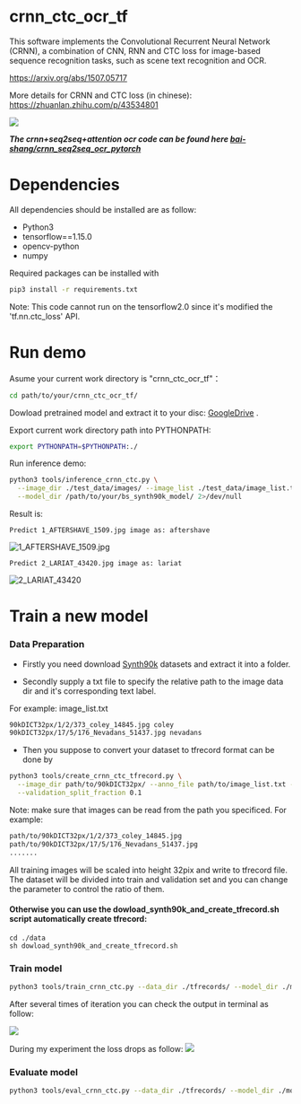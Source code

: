 # crnn_ctc_ocr_tf
This software implements the Convolutional Recurrent Neural Network (CRNN), a combination of CNN, RNN and CTC loss for image-based sequence recognition tasks, such as scene text recognition and OCR.  

https://arxiv.org/abs/1507.05717  

More details for CRNN and CTC loss (in chinese): https://zhuanlan.zhihu.com/p/43534801   

![](https://github.com/bai-shang/crnn_ctc_ocr_tf/blob/master/Arch.jpg?raw=true)

***The crnn+seq2seq+attention ocr code can be found here [bai-shang/crnn_seq2seq_ocr_pytorch](https://github.com/bai-shang/crnn_seq2seq_ocr_pytorch)***

# Dependencies
All dependencies should be installed are as follow: 
* Python3
* tensorflow==1.15.0
* opencv-python
* numpy

Required packages can be installed with
```bash
pip3 install -r requirements.txt
```    

Note: This code cannot run on the tensorflow2.0 since it's modified the 'tf.nn.ctc_loss' API.

# Run demo

Asume your current work directory is "crnn_ctc_ocr_tf"：
```bash
cd path/to/your/crnn_ctc_ocr_tf/
```
Dowload pretrained model and extract it to your disc:  [GoogleDrive](https://drive.google.com/file/d/1A3V7o3SKSiL3IHcTqc1jP4w58DuC8F9o/view?usp=sharing) .   

Export current work directory path into PYTHONPATH:  

```bash
export PYTHONPATH=$PYTHONPATH:./
```

Run inference demo:

```bash
python3 tools/inference_crnn_ctc.py \
  --image_dir ./test_data/images/ --image_list ./test_data/image_list.txt \
  --model_dir /path/to/your/bs_synth90k_model/ 2>/dev/null
```

Result is:
```
Predict 1_AFTERSHAVE_1509.jpg image as: aftershave
```
![1_AFTERSHAVE_1509.jpg](https://github.com/bai-shang/crnn_ctc_ocr_tf/blob/master/test_data/images/1_AFTERSHAVE_1509.jpg)
```
Predict 2_LARIAT_43420.jpg image as: lariat
```
![2_LARIAT_43420](https://github.com/bai-shang/crnn_ctc_ocr_tf/blob/master/test_data/images/2_LARIAT_43420.jpg)

# Train a new model

### Data Preparation
* Firstly you need download [Synth90k](http://www.robots.ox.ac.uk/~vgg/data/text/) datasets and extract it into a folder.   

* Secondly supply a txt file to specify the relative path to the image data dir and it's corresponding text label.   

For example: image_list.txt
```bash
90kDICT32px/1/2/373_coley_14845.jpg coley
90kDICT32px/17/5/176_Nevadans_51437.jpg nevadans
```
* Then you suppose to convert your dataset to tfrecord format can be done by
```bash
python3 tools/create_crnn_ctc_tfrecord.py \
  --image_dir path/to/90kDICT32px/ --anno_file path/to/image_list.txt --data_dir ./tfrecords/ \
  --validation_split_fraction 0.1
```
Note: make sure that images can be read from the path you specificed. For example:
```bash
path/to/90kDICT32px/1/2/373_coley_14845.jpg
path/to/90kDICT32px/17/5/176_Nevadans_51437.jpg
.......
```
All training images will be scaled into height 32pix and write to tfrecord file.  
The dataset will be divided into train and validation set and you can change the parameter to control the ratio of them.

#### Otherwise you can use the dowload_synth90k_and_create_tfrecord.sh script automatically create tfrecord:
```
cd ./data
sh dowload_synth90k_and_create_tfrecord.sh
```

### Train model
```bash
python3 tools/train_crnn_ctc.py --data_dir ./tfrecords/ --model_dir ./model/ --batch_size 32
```
After several times of iteration you can check the output in terminal as follow:  

![](https://github.com/bai-shang/crnn_ctc_ocr_tf/blob/master/data/20180919022202.png?raw=true)

During my experiment the loss drops as follow:
![](https://github.com/bai-shang/crnn_ctc_ocr_tf/blob/master/data/20180919202432.png?raw=true)

### Evaluate model
```bash
python3 tools/eval_crnn_ctc.py --data_dir ./tfrecords/ --model_dir ./model/ 2>/dev/null
```
